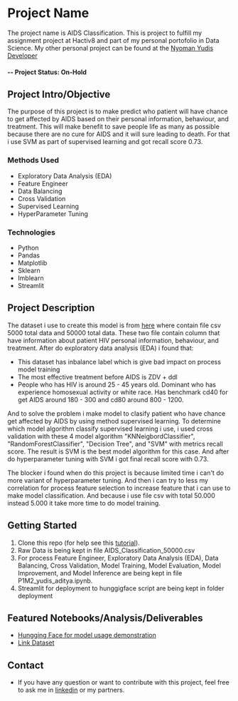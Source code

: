 # Project Name

The project name is AIDS Classification. This is project to fulfill my assignment project at Hactiv8 and part of my personal portofolio in Data Science. My other personal project can be found at the [Nyoman Yudis Developer](https://github.com/nyomanyudisdeveloper)

#### -- Project Status: On-Hold

## Project Intro/Objective

The purpose of this project is to make predict who patient will have chance to get affected by AIDS based on their personal information, behaviour, and treatment. This will make benefit to save people life as many as possible because there are no cure for AIDS and it will sure leading to death. For that i use SVM as part of supervised learning and got recall score 0.73.

### Methods Used

- Exploratory Data Analysis (EDA)
- Feature Engineer
- Data Balancing
- Cross Validation
- Supervised Learning
- HyperParameter Tuning

### Technologies

- Python
- Pandas
- Matplotlib
- Sklearn
- Imblearn
- Streamlit

## Project Description

The dataset i use to create this model is from [here](https://www.kaggle.com/datasets/aadarshvelu/aids-virus-infection-prediction) where contain file csv 5000 total data and 50000 total data. These two file contain column that have information about patient HIV personal information, behaviour, and treatment.
After do exploratory data analysis (EDA) i found that:

- This dataset has inbalance label which is give bad impact on process model training
- The most effective treatment before AIDS is ZDV + ddl
- People who has HIV is around 25 - 45 years old. Dominant who has experience homosexual activity or white race. Has benchmark cd40 for get AIDS around 180 - 300 and cd80 around 800 - 1200.

And to solve the problem i make model to clasify patient who have chance get affected by AIDS by using method supervised learning. To determine which model algorithm classify supervised learning i use, i used cross validation with these 4 model algorithm "KNNeigbordClassifier", "RandomForestClassifier", "Decision Tree", and "SVM" with metrics recall score. The result is SVM is the best model algorithm for this case. And after do hyperparameter tuning with SVM i got final recall score with 0.73.

The blocker i found when do this project is because limited time i can't do more variant of hyperparameter tuning. And then i can try to less my correlation for process feature selection to increase feature that i can use to make model classification. And because i use file csv with total 50.000 instead 5.000 it take more time to do model training.

## Getting Started

1. Clone this repo (for help see this [tutorial](https://help.github.com/articles/cloning-a-repository/)).
2. Raw Data is being kept in file AIDS_Classification_50000.csv
3. For process Feature Engineer, Exploratory Data Analysis (EDA), Data Balancing, Cross Validation, Model Training, Model Evaluation, Model Improvement, and Model Inference are being kept in file P1M2_yudis_aditya.ipynb.
4. Streamlit for deployment to hunggigface script are being kept in folder deployment

## Featured Notebooks/Analysis/Deliverables

- [Hungging Face for model usage demonstration](https://huggingface.co/spaces/nyomanyudisdeveloper/AIDS_Classification_EDA)
- [Link Dataset](https://www.kaggle.com/datasets/aadarshvelu/aids-virus-infection-prediction)

## Contact

- If you have any question or want to contribute with this project, feel free to ask me in [linkedin](https://www.linkedin.com/in/yudit-a-9941ab318/) or my partners.
